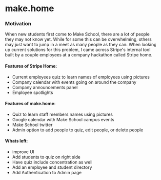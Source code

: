 # make.home

### Motivation
When new students first come to Make School, there are a lot of people they may not know yet. While for some this can be overwhelming, others may just want to jump in a meet as many people as they can. When looking up current solutions for this problem, I came across Stripe's internal tool built by a couple employees at a company hackathon called Stripe home.

#### Features of Stripe Home:
* Current employees quiz to learn names of employees using pictures
* Company calendar with events going on around the company
* Company announcements panel
* Employee spotlights

#### Features of make.home:
* Quiz to learn staff members names using pictures
* Google calendar with Make School campus events
* Make School twitter
* Admin option to add people to quiz, edit people, or delete people

#### Whats left:
* improve UI
* Add students to quiz on right side
* Have quiz include concentration as well
* Add an employee and student directory
* Add Authentication to Admin page
